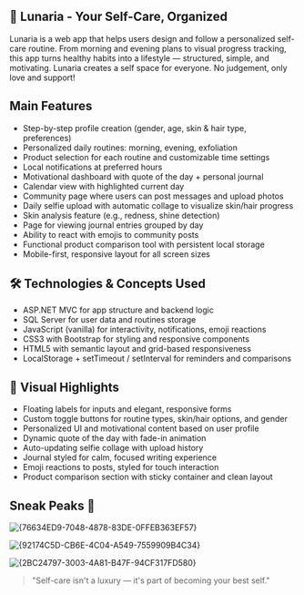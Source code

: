 ## 🌸 Lunaria - Your Self-Care, Organized
Lunaria is a web app that helps users design and follow a personalized self-care routine.
From morning and evening plans to visual progress tracking, this app turns healthy habits into a lifestyle — structured, simple, and motivating.
Lunaria creates a self space for everyone. No judgement, only love and support!

## Main Features
- Step-by-step profile creation (gender, age, skin & hair type, preferences)  
- Personalized daily routines: morning, evening, exfoliation  
- Product selection for each routine and customizable time settings  
- Local notifications at preferred hours  
- Motivational dashboard with quote of the day + personal journal  
- Calendar view with highlighted current day  
- Community page where users can post messages and upload photos  
- Daily selfie upload with automatic collage to visualize skin/hair progress  
- Skin analysis feature (e.g., redness, shine detection)  
- Page for viewing journal entries grouped by day  
- Ability to react with emojis to community posts  
- Functional product comparison tool with persistent local storage  
- Mobile-first, responsive layout for all screen sizes  

## 🛠 Technologies & Concepts Used 
- ASP.NET MVC for app structure and backend logic  
- SQL Server for user data and routines storage  
- JavaScript (vanilla) for interactivity, notifications, emoji reactions  
- CSS3 with Bootstrap for styling and responsive components  
- HTML5 with semantic layout and grid-based responsiveness  
- LocalStorage + setTimeout / setInterval for reminders and comparisons  

## 🎨 Visual Highlights
- Floating labels for inputs and elegant, responsive forms  
- Custom toggle buttons for routine types, skin/hair options, and gender  
- Personalized UI and motivational content based on user profile  
- Dynamic quote of the day with fade-in animation  
- Auto-updating selfie collage with upload history  
- Journal styled for calm, focused writing experience  
- Emoji reactions to posts, styled for touch interaction  
- Product comparison section with sticky container and clean layout  

## Sneak Peaks 📸

![{76634ED9-7048-4878-83DE-0FFEB363EF57}](https://github.com/user-attachments/assets/0d1ecc57-c493-486f-a913-1a06f3caa8ee)
 
![{92174C5D-CB6E-4C04-A549-7559909B4C34}](https://github.com/user-attachments/assets/b0b82f64-7c97-414c-9c43-5dcb47431a9f)

![{2BC24797-3003-4A81-B47F-94CF317FD580}](https://github.com/user-attachments/assets/1e220566-2fab-4a41-8c3e-b23c09171eb5)

> "Self-care isn't a luxury — it's part of becoming your best self."
